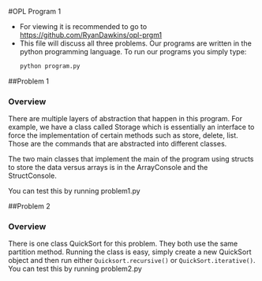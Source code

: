 #OPL Program 1
* For viewing it is recommended to go to https://github.com/RyanDawkins/opl-prgm1
* This file will discuss all three problems. Our programs are written in the
  python programming language. To run our programs you simply type:
  ```sh
  python program.py
  ```

##Problem 1
### Overview
There are multiple layers of abstraction that happen in this program.
For example, we have a class called Storage which is essentially an interface
to force the implementation of certain methods such as store, delete, list.
Those are the commands that are abstracted into different classes.

The two main classes that implement the main of the program using structs
to store the data versus arrays is in the ArrayConsole and the StructConsole.

You can test this by running problem1.py

##Problem 2
### Overview
There is one class QuickSort for this problem. They both use the same partition
method. Running the class is easy, simply create a new QuickSort object
and then run either ```Quicksort.recursive()``` or ```QuickSort.iterative()```. You can
test this by running problem2.py
